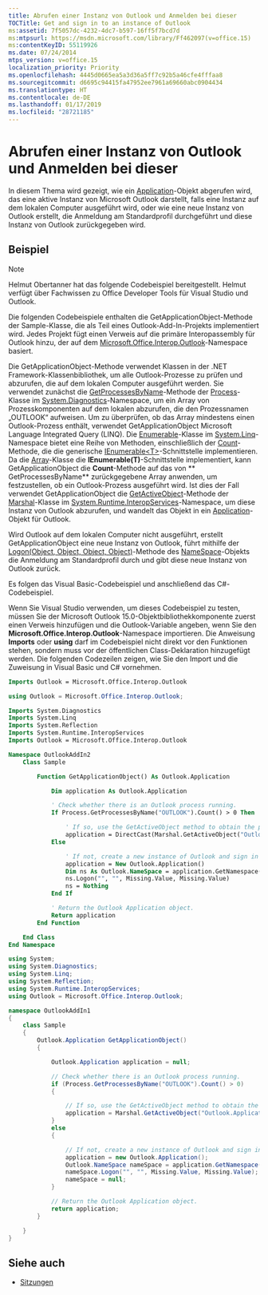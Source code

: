 ```yaml
---
title: Abrufen einer Instanz von Outlook und Anmelden bei dieser
TOCTitle: Get and sign in to an instance of Outlook
ms:assetid: 7f5057dc-4232-4dc7-b597-16ff5f7bcd7d
ms:mtpsurl: https://msdn.microsoft.com/library/Ff462097(v=office.15)
ms:contentKeyID: 55119926
ms.date: 07/24/2014
mtps_version: v=office.15
localization_priority: Priority
ms.openlocfilehash: 4445d0665ea5a3d36a5ff7c92b5a46cfe4fffaa8
ms.sourcegitcommit: d6695c94415fa47952ee7961a69660abc0904434
ms.translationtype: HT
ms.contentlocale: de-DE
ms.lasthandoff: 01/17/2019
ms.locfileid: "28721185"
---
```

# <a name="get-and-sign-in-to-an-instance-of-outlook"></a>Abrufen einer Instanz von Outlook und Anmelden bei dieser

In diesem Thema wird gezeigt, wie ein [Application](https://msdn.microsoft.com/library/bb646615\(v=office.15\))-Objekt abgerufen wird, das eine aktive Instanz von Microsoft Outlook darstellt, falls eine Instanz auf dem lokalen Computer ausgeführt wird, oder wie eine neue Instanz von Outlook erstellt, die Anmeldung am Standardprofil durchgeführt und diese Instanz von Outlook zurückgegeben wird.

## <a name="example"></a>Beispiel

> [!NOTE] 
> Helmut Obertanner hat das folgende Codebeispiel bereitgestellt. Helmut verfügt über Fachwissen zu Office Developer Tools für Visual Studio und Outlook. 

Die folgenden Codebeispiele enthalten die GetApplicationObject-Methode der Sample-Klasse, die als Teil eines Outlook-Add-In-Projekts implementiert wird. Jedes Projekt fügt einen Verweis auf die primäre Interopassembly für Outlook hinzu, der auf dem [Microsoft.Office.Interop.Outlook](https://msdn.microsoft.com/library/bb610835\(v=office.15\))-Namespace basiert.

Die GetApplicationObject-Methode verwendet Klassen in der .NET Framework-Klassenbibliothek, um alle Outlook-Prozesse zu prüfen und abzurufen, die auf dem lokalen Computer ausgeführt werden. Sie verwendet zunächst die [GetProcessesByName](https://msdn.microsoft.com/en-us/library/wbt7d3cy)-Methode der [Process](https://msdn.microsoft.com/en-us/library/ccf1tfx0)-Klasse im [System.Diagnostics](https://msdn.microsoft.com/en-us/library/15t15zda)-Namespace, um ein Array von Prozesskomponenten auf dem lokalen abzurufen, die den Prozessnamen „OUTLOOK“ aufweisen. Um zu überprüfen, ob das Array mindestens einen Outlook-Prozess enthält, verwendet GetApplicationObject Microsoft Language Integrated Query (LINQ). Die [Enumerable](https://msdn.microsoft.com/en-us/library/bb345746)-Klasse im [System.Linq](https://msdn.microsoft.com/en-us/library/bb336768)-Namespace bietet eine Reihe von Methoden, einschließlich der [Count](https://msdn.microsoft.com/en-us/library/bb357758)-Methode, die die generische [IEnumerable\<T\>](https://msdn.microsoft.com/en-us/library/9eekhta0)-Schnittstelle implementieren. Da die [Array](https://msdn.microsoft.com/en-us/library/czz5hkty)-Klasse die **IEnumerable(T)**-Schnittstelle implementiert, kann GetApplicationObject die **Count**-Methode auf das von ** GetProcessesByName** zurückgegebene Array anwenden, um festzustellen, ob ein Outlook-Prozess ausgeführt wird. Ist dies der Fall verwendet GetApplicationObject die [GetActiveObject](https://msdn.microsoft.com/en-us/library/xt620x09)-Methode der [Marshal](https://msdn.microsoft.com/en-us/library/asx0thw2)-Klasse im [System.Runtime.InteropServices](https://msdn.microsoft.com/library/9esea608\(v=office.15\))-Namespace, um diese Instanz von Outlook abzurufen, und wandelt das Objekt in ein [Application](https://msdn.microsoft.com/library/bb646615\(v=office.15\))-Objekt für Outlook.

Wird Outlook auf dem lokalen Computer nicht ausgeführt, erstellt GetApplicationObject eine neue Instanz von Outlook, führt mithilfe der [Logon(Object, Object, Object, Object)](https://msdn.microsoft.com/library/bb646718\(v=office.15\))-Methode des [NameSpace](https://msdn.microsoft.com/library/bb645857\(v=office.15\))-Objekts die Anmeldung am Standardprofil durch und gibt diese neue Instanz von Outlook zurück.

Es folgen das Visual Basic-Codebeispiel und anschließend das C\#-Codebeispiel.

Wenn Sie Visual Studio verwenden, um dieses Codebeispiel zu testen, müssen Sie der Microsoft Outlook 15.0-Objektbibliothekkomponente zuerst einen Verweis hinzufügen und die Outlook-Variable angeben, wenn Sie den **Microsoft.Office.Interop.Outlook**-Namespace importieren. Die Anweisung **Imports** oder **using** darf im Codebeispiel nicht direkt vor den Funktionen stehen, sondern muss vor der öffentlichen Class-Deklaration hinzugefügt werden. Die folgenden Codezeilen zeigen, wie Sie den Import und die Zuweisung in Visual Basic und C\# vornehmen.

```vb
Imports Outlook = Microsoft.Office.Interop.Outlook
```


```csharp
using Outlook = Microsoft.Office.Interop.Outlook;
```


```vb
Imports System.Diagnostics
Imports System.Linq
Imports System.Reflection
Imports System.Runtime.InteropServices
Imports Outlook = Microsoft.Office.Interop.Outlook

Namespace OutlookAddIn2
    Class Sample

        Function GetApplicationObject() As Outlook.Application

            Dim application As Outlook.Application

            ' Check whether there is an Outlook process running.
            If Process.GetProcessesByName("OUTLOOK").Count() > 0 Then

                ' If so, use the GetActiveObject method to obtain the process and cast it to an Application object.
                application = DirectCast(Marshal.GetActiveObject("Outlook.Application"), Outlook.Application)
            Else

                ' If not, create a new instance of Outlook and sign in to the default profile.
                application = New Outlook.Application()
                Dim ns As Outlook.NameSpace = application.GetNamespace("MAPI")
                ns.Logon("", "", Missing.Value, Missing.Value)
                ns = Nothing
            End If

            ' Return the Outlook Application object.
            Return application
        End Function

    End Class
End Namespace
```


```csharp
using System;
using System.Diagnostics;
using System.Linq;
using System.Reflection;
using System.Runtime.InteropServices;
using Outlook = Microsoft.Office.Interop.Outlook;

namespace OutlookAddIn1
{
    class Sample
    {
        Outlook.Application GetApplicationObject()
        {

            Outlook.Application application = null;

            // Check whether there is an Outlook process running.
            if (Process.GetProcessesByName("OUTLOOK").Count() > 0)
            {

                // If so, use the GetActiveObject method to obtain the process and cast it to an Application object.
                application = Marshal.GetActiveObject("Outlook.Application") as Outlook.Application;
            }
            else
            {

                // If not, create a new instance of Outlook and sign in to the default profile.
                application = new Outlook.Application();
                Outlook.NameSpace nameSpace = application.GetNamespace("MAPI");
                nameSpace.Logon("", "", Missing.Value, Missing.Value);
                nameSpace = null;
            }

            // Return the Outlook Application object.
            return application;
        }

    }
}
```

## <a name="see-also"></a>Siehe auch

- [Sitzungen](sessions.md)

